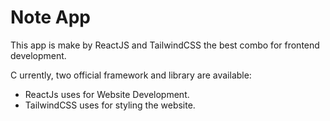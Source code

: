 # Note App

This app is make by ReactJS and TailwindCSS the best combo for frontend development.

C urrently, two official framework and library are available:

- ReactJs uses for Website Development.
- TailwindCSS uses for styling the website.
